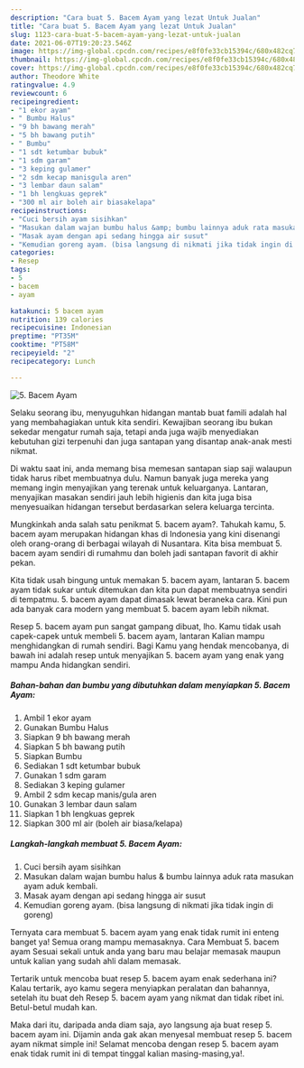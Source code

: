 ```yaml
---
description: "Cara buat 5. Bacem Ayam yang lezat Untuk Jualan"
title: "Cara buat 5. Bacem Ayam yang lezat Untuk Jualan"
slug: 1123-cara-buat-5-bacem-ayam-yang-lezat-untuk-jualan
date: 2021-06-07T19:20:23.546Z
image: https://img-global.cpcdn.com/recipes/e8f0fe33cb15394c/680x482cq70/5-bacem-ayam-foto-resep-utama.jpg
thumbnail: https://img-global.cpcdn.com/recipes/e8f0fe33cb15394c/680x482cq70/5-bacem-ayam-foto-resep-utama.jpg
cover: https://img-global.cpcdn.com/recipes/e8f0fe33cb15394c/680x482cq70/5-bacem-ayam-foto-resep-utama.jpg
author: Theodore White
ratingvalue: 4.9
reviewcount: 6
recipeingredient:
- "1 ekor ayam"
- " Bumbu Halus"
- "9 bh bawang merah"
- "5 bh bawang putih"
- " Bumbu"
- "1 sdt ketumbar bubuk"
- "1 sdm garam"
- "3 keping gulamer"
- "2 sdm kecap manisgula aren"
- "3 lembar daun salam"
- "1 bh lengkuas geprek"
- "300 ml air boleh air biasakelapa"
recipeinstructions:
- "Cuci bersih ayam sisihkan"
- "Masukan dalam wajan bumbu halus &amp; bumbu lainnya aduk rata masukan ayam aduk kembali."
- "Masak ayam dengan api sedang hingga air susut"
- "Kemudian goreng ayam. (bisa langsung di nikmati jika tidak ingin di goreng)"
categories:
- Resep
tags:
- 5
- bacem
- ayam

katakunci: 5 bacem ayam 
nutrition: 139 calories
recipecuisine: Indonesian
preptime: "PT35M"
cooktime: "PT58M"
recipeyield: "2"
recipecategory: Lunch

---
```



![5. Bacem Ayam](https://img-global.cpcdn.com/recipes/e8f0fe33cb15394c/680x482cq70/5-bacem-ayam-foto-resep-utama.jpg)

Selaku seorang ibu, menyuguhkan hidangan mantab buat famili adalah hal yang membahagiakan untuk kita sendiri. Kewajiban seorang ibu bukan sekedar mengatur rumah saja, tetapi anda juga wajib menyediakan kebutuhan gizi terpenuhi dan juga santapan yang disantap anak-anak mesti nikmat.

Di waktu  saat ini, anda memang bisa memesan santapan siap saji walaupun tidak harus ribet membuatnya dulu. Namun banyak juga mereka yang memang ingin menyajikan yang terenak untuk keluarganya. Lantaran, menyajikan masakan sendiri jauh lebih higienis dan kita juga bisa menyesuaikan hidangan tersebut berdasarkan selera keluarga tercinta. 



Mungkinkah anda salah satu penikmat 5. bacem ayam?. Tahukah kamu, 5. bacem ayam merupakan hidangan khas di Indonesia yang kini disenangi oleh orang-orang di berbagai wilayah di Nusantara. Kita bisa membuat 5. bacem ayam sendiri di rumahmu dan boleh jadi santapan favorit di akhir pekan.

Kita tidak usah bingung untuk memakan 5. bacem ayam, lantaran 5. bacem ayam tidak sukar untuk ditemukan dan kita pun dapat membuatnya sendiri di tempatmu. 5. bacem ayam dapat dimasak lewat beraneka cara. Kini pun ada banyak cara modern yang membuat 5. bacem ayam lebih nikmat.

Resep 5. bacem ayam pun sangat gampang dibuat, lho. Kamu tidak usah capek-capek untuk membeli 5. bacem ayam, lantaran Kalian mampu menghidangkan di rumah sendiri. Bagi Kamu yang hendak mencobanya, di bawah ini adalah resep untuk menyajikan 5. bacem ayam yang enak yang mampu Anda hidangkan sendiri.

<!--inarticleads1-->

##### Bahan-bahan dan bumbu yang dibutuhkan dalam menyiapkan 5. Bacem Ayam:

1. Ambil 1 ekor ayam
1. Gunakan  Bumbu Halus
1. Siapkan 9 bh bawang merah
1. Siapkan 5 bh bawang putih
1. Siapkan  Bumbu
1. Sediakan 1 sdt ketumbar bubuk
1. Gunakan 1 sdm garam
1. Sediakan 3 keping gulamer
1. Ambil 2 sdm kecap manis/gula aren
1. Gunakan 3 lembar daun salam
1. Siapkan 1 bh lengkuas geprek
1. Siapkan 300 ml air (boleh air biasa/kelapa)




<!--inarticleads2-->

##### Langkah-langkah membuat 5. Bacem Ayam:

1. Cuci bersih ayam sisihkan
1. Masukan dalam wajan bumbu halus &amp; bumbu lainnya aduk rata masukan ayam aduk kembali.
1. Masak ayam dengan api sedang hingga air susut
1. Kemudian goreng ayam. (bisa langsung di nikmati jika tidak ingin di goreng)




Ternyata cara membuat 5. bacem ayam yang enak tidak rumit ini enteng banget ya! Semua orang mampu memasaknya. Cara Membuat 5. bacem ayam Sesuai sekali untuk anda yang baru mau belajar memasak maupun untuk kalian yang sudah ahli dalam memasak.

Tertarik untuk mencoba buat resep 5. bacem ayam enak sederhana ini? Kalau tertarik, ayo kamu segera menyiapkan peralatan dan bahannya, setelah itu buat deh Resep 5. bacem ayam yang nikmat dan tidak ribet ini. Betul-betul mudah kan. 

Maka dari itu, daripada anda diam saja, ayo langsung aja buat resep 5. bacem ayam ini. Dijamin anda gak akan menyesal membuat resep 5. bacem ayam nikmat simple ini! Selamat mencoba dengan resep 5. bacem ayam enak tidak rumit ini di tempat tinggal kalian masing-masing,ya!.

